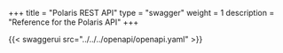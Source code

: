 +++
title = "Polaris REST API"
type = "swagger"
weight = 1
description = "Reference for the Polaris API"
+++

{{< swaggerui src="../../../openapi/openapi.yaml" >}}
